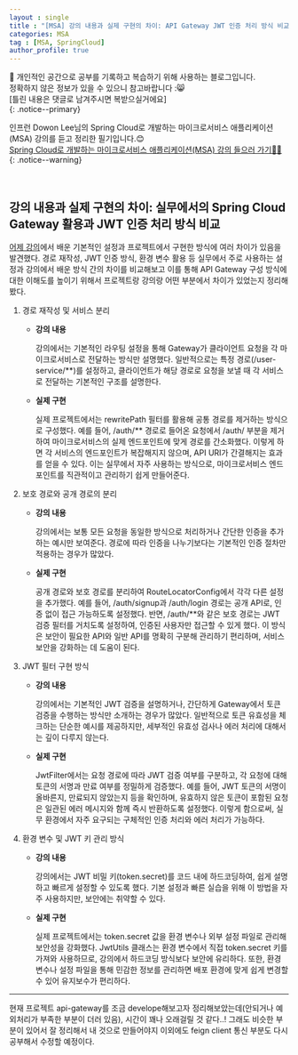 ```yaml
---
layout : single
title : "[MSA] 강의 내용과 실제 구현의 차이: API Gateway JWT 인증 처리 방식 비교"
categories: MSA
tag : [MSA, SpringCloud]
author_profile: true
---
```


📌 개인적인 공간으로 공부를 기록하고 복습하기 위해 사용하는 블로그입니다. <br>
정확하지 않은 정보가 있을 수 있으니 참고바랍니다 :😸 <br>
[틀린 내용은 댓글로 남겨주시면 복받으실거에요]  
{: .notice--primary}

인프런 Dowon Lee님의 Spring Cloud로 개발하는 마이크로서비스 애플리케이션(MSA) 강의를 듣고 정리한 필기입니다.😊<br>
[Spring Cloud로 개발하는 마이크로서비스 애플리케이션(MSA) 강의 들으러 가기👩‍🏫](https://inf.run/GHeRm)
{: .notice--warning}

<br>

## 강의 내용과 실제 구현의 차이: 실무에서의 Spring Cloud Gateway 활용과 JWT 인증 처리 방식 비교

[어제 강의](https://quokkavely.github.io/msa/gateway)에서 배운 기본적인 설정과 프로젝트에서 구현한 방식에 여러 차이가 있음을 발견했다. 경로 재작성, JWT 인증 방식, 환경 변수 활용 등 실무에서 주로 사용하는 설정과 강의에서 배운 방식 간의 차이를 비교해보고 이를 통해 API Gateway 구성 방식에 대한 이해도를 높이기 위해서 프로젝트랑 강의랑 어떤 부분에서 차이가 있었는지 정리해봤다.

1. 경로 재작성 및 서비스 분리
    - **강의 내용**
        
        강의에서는 기본적인 라우팅 설정을 통해 Gateway가 클라이언트 요청을 각 마이크로서비스로 전달하는 방식만 설명했다. 일반적으로는 특정 경로(/user-service/**)를 설정하고, 클라이언트가 해당 경로로 요청을 보낼 때 각 서비스로 전달하는 기본적인 구조를 설명한다.
        
    - **실제 구현**
        
        실제 프로젝트에서는 rewritePath 필터를 활용해 공통 경로를 제거하는 방식으로 구성했다. 예를 들어, /auth/** 경로로 들어온 요청에서 /auth/ 부분을 제거하여 마이크로서비스의 실제 엔드포인트에 맞게 경로를 간소화했다. 이렇게 하면 각 서비스의 엔드포인트가 복잡해지지 않으며, API URI가 간결해지는 효과를 얻을 수 있다. 이는 실무에서 자주 사용하는 방식으로, 마이크로서비스 엔드포인트를 직관적이고 관리하기 쉽게 만들어준다.
        
2. 보호 경로와 공개 경로의 분리
    - **강의 내용**
        
        강의에서는 보통 모든 요청을 동일한 방식으로 처리하거나 간단한 인증을 추가하는 예시만 보여준다. 경로에 따라 인증을 나누기보다는 기본적인 인증 절차만 적용하는 경우가 많았다.
        
    - **실제 구현**
        
        공개 경로와 보호 경로를 분리하여 RouteLocatorConfig에서 각각 다른 설정을 추가했다. 예를 들어, /auth/signup과 /auth/login 경로는 공개 API로, 인증 없이 접근 가능하도록 설정했다. 반면, /auth/**와 같은 보호 경로는 JWT 검증 필터를 거치도록 설정하여, 인증된 사용자만 접근할 수 있게 했다. 이 방식은 보안이 필요한 API와 일반 API를 명확히 구분해 관리하기 편리하며, 서비스 보안을 강화하는 데 도움이 된다.
        
3. JWT 필터 구현 방식
    - **강의 내용**
        
        강의에서는 기본적인 JWT 검증을 설명하거나, 간단하게 Gateway에서 토큰 검증을 수행하는 방식만 소개하는 경우가 많았다. 일반적으로 토큰 유효성을 체크하는 단순한 예시를 제공하지만, 세부적인 유효성 검사나 에러 처리에 대해서는 깊이 다루지 않는다.
        
    - **실제 구현**
        
        JwtFilter에서는 요청 경로에 따라 JWT 검증 여부를 구분하고, 각 요청에 대해 토큰의 서명과 만료 여부를 정밀하게 검증했다. 예를 들어, JWT 토큰의 서명이 올바른지, 만료되지 않았는지 등을 확인하며, 유효하지 않은 토큰이 포함된 요청은 일관된 에러 메시지와 함께 즉시 반환하도록 설정했다. 이렇게 함으로써, 실무 환경에서 자주 요구되는 구체적인 인증 처리와 에러 처리가 가능하다.
        
4. 환경 변수 및 JWT 키 관리 방식
    - **강의 내용**
        
        강의에서는 JWT 비밀 키(token.secret)를 코드 내에 하드코딩하여, 쉽게 설명하고 빠르게 설정할 수 있도록 했다. 기본 설정과 빠른 실습을 위해 이 방법을 자주 사용하지만, 보안에는 취약할 수 있다.
        
    - **실제 구현**
        
        실제 프로젝트에서는 token.secret 값을 환경 변수나 외부 설정 파일로 관리해 보안성을 강화했다. JwtUtils 클래스는 환경 변수에서 직접 token.secret 키를 가져와 사용하므로, 강의에서 하드코딩 방식보다 보안에 유리하다. 또한, 환경 변수나 설정 파일을 통해 민감한 정보를 관리하면 배포 환경에 맞게 쉽게 변경할 수 있어 유지보수가 편리하다.
        

---

현재 프로젝트 api-gateway를 조금 develope해보고자 정리해보았는데(안되거나 예외처리가 부족한 부분이 더러 있음), 시간이 꽤나 오래걸릴 것 같다..! 그래도 비슷한 부분이 있어서 잘 정리해서 내 것으로 만들어야지
이외에도 feign client 통신 부분도 다시 공부해서 수정할 예정이다.


<br>
<br>
<br>
<br>


